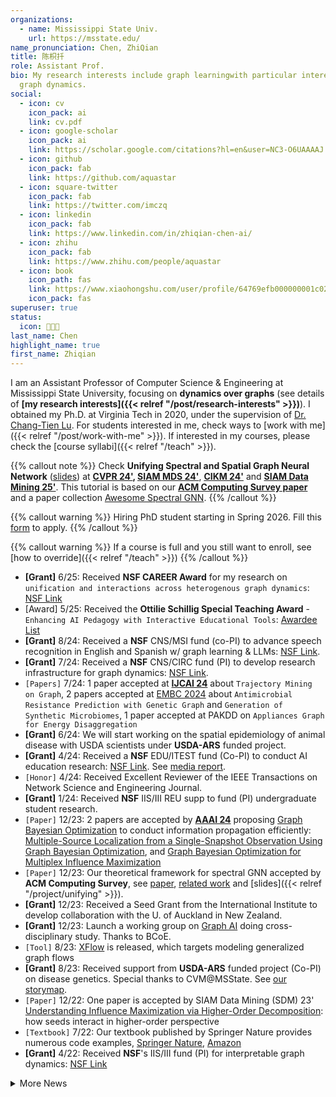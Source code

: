 ```yaml
---
organizations:
  - name: Mississippi State Univ.
    url: https://msstate.edu/
name_pronunciation: Chen, ZhiQian
title: 陈枳扦
role: Assistant Prof.
bio: My research interests include graph learningwith particular interest in
  graph dynamics.
social:
  - icon: cv
    icon_pack: ai
    link: cv.pdf
  - icon: google-scholar
    icon_pack: ai
    link: https://scholar.google.com/citations?hl=en&user=NC3-O6UAAAAJ
  - icon: github
    icon_pack: fab
    link: https://github.com/aquastar
  - icon: square-twitter
    icon_pack: fab
    link: https://twitter.com/imczq
  - icon: linkedin
    icon_pack: fab
    link: https://www.linkedin.com/in/zhiqian-chen-ai/
  - icon: zhihu
    icon_pack: fab
    link: https://www.zhihu.com/people/aquastar
  - icon: book
    icon_path: fas
    link: https://www.xiaohongshu.com/user/profile/64769efb000000001c029738
    icon_pack: fas
superuser: true
status:
  icon: 👨🏻‍💻
last_name: Chen
highlight_name: true
first_name: Zhiqian
---
```

I am an Assistant Professor of Computer Science & Engineering at Mississippi State University, focusing on **dynamics over graphs** (see details of **[my research interests]({{< relref "/post/research-interests" >}})**).
I obtained my Ph.D. at Virginia Tech in 2020, under the supervision of [Dr. Chang-Tien Lu](https://people.cs.vt.edu/~ctlu/).
For students interested in me, check ways to [work with me]({{< relref "/post/work-with-me" >}}). If interested in my courses, please check the [course syllabi]({{< relref "/teach" >}}).

{{% callout note %}}
Check **Unifying Spectral and Spatial Graph Neural Network** ([slides](https://drive.google.com/file/d/1gbe9xxNHPHHHN5DKRu3fC8f_G9TPcayt/view?usp=sharing)) at **[CVPR 24'](https://cvpr.thecvf.com/virtual/2024/tutorial/23726), [SIAM MDS 24'](https://meetings.siam.org/sess/dsp_programsess.cfm?SESSIONCODE=80791)**, **[CIKM 24'](https://cikm2024.org/tutorials/)** and **[SIAM Data Mining 25'](https://meetings.siam.org/sess/dsp_programsess.cfm?SESSIONCODE=84896)**. This tutorial is based on our **[ACM Computing Survey paper](https://dl.acm.org/doi/10.1145/3627816)** and a paper collection [Awesome Spectral GNN](https://github.com/XGraph-Team/Spectral-Graph-Survey/tree/master).
{{% /callout %}}

{{% callout warning %}}
Hiring PhD student starting in Spring 2026. Fill this [form](https://forms.gle/BMu9sH6YUF5zpfNr5) to apply.
{{% /callout %}}

{{% callout warning %}}
If a course is full and you still want to enroll, see [how to override]({{< relref "/teach" >}})
{{% /callout %}}

* **[Grant]** 6/25: Received **NSF CAREER Award** for my research on `unification and interactions across heterogenous graph dynamics`: [NSF Link](https://www.nsf.gov/awardsearch/showAward?AWD_ID=2443266)
* [Award] 5/25: Received the **Ottilie Schillig Special Teaching Award** - `Enhancing AI Pedagogy with Interactive Educational Tools`: [Awardee List](https://www.ctl.msstate.edu/resources/ottilie-schillig-special-teaching-projects-grants)
* **[Grant]** 8/24: Received a **NSF** CNS/MSI fund (co-PI) to advance speech recognition in English and Spanish w/ graph learning & LLMs: [NSF Link](https://www.nsf.gov/awardsearch/showAward?AWD_ID=2431176&HistoricalAwards=false). 
* **[Grant]** 7/24: Received a **NSF** CNS/CIRC fund (PI) to develop research infrastructure for graph dynamics: [NSF Link](https://www.nsf.gov/awardsearch/showAward?AWD_ID=2345921&HistoricalAwards=false). 
* `[Papers]` 7/24: 1 paper accepted at **[IJCAI 24](https://ijcai24.org/main-track-accepted-papers/)** about `Trajectory Mining on Graph`, 2 papers accepted at [EMBC 2024](https://embc.embs.org/2024/wp-content/uploads/sites/102/2024/07/EMBC-2024_Proceedings.pdf) about `Antimicrobial Resistance Prediction with Genetic Graph` and `Generation of Synthetic Microbiomes`, 1 paper accepted at PAKDD on `Appliances Graph for Energy Disaggregation`
* **[Grant]** 6/24: We will start working on the spatial epidemiology of animal disease with USDA scientists under **USDA-ARS** funded project.
* **[Grant]** 4/24: Received a **NSF** EDU/ITEST fund (Co-PI) to conduct AI education research: [NSF Link](https://www.nsf.gov/awardsearch/showAward?AWD_ID=2342574). See [media report](https://www.pressreader.com/usa/starkville-daily-news/20240515/281526526156691).
* `[Honor]` 4/24: Received Excellent Reviewer of the IEEE Transactions on Network Science and Engineering Journal. 
* **[Grant]** 1/24: Received **NSF** IIS/III REU supp to fund (PI) undergraduate student research. 
* `[Paper]` 12/23: 2 papers are accepted by **[AAAI 24](https://aaai.org/aaai-conference/)** proposing <u>Graph Bayesian Optimization</u> to conduct information propagation efficiently: [Multiple-Source Localization from a Single-Snapshot Observation Using Graph Bayesian Optimization](https://ojs.aaai.org/index.php/AAAI/article/view/30262), and [Graph Bayesian Optimization for Multiplex Influence Maximization](https://ojs.aaai.org/index.php/AAAI/article/view/30255)
* `[Paper]` 12/23:  Our theoretical framework for spectral GNN accepted by **ACM Computing Survey**, see [paper](https://dl.acm.org/doi/10.1145/3627816), [related work](https://github.com/XGraph-Team/Spectral-Graph-Survey) and [slides]({{< relref "/project/unifying" >}}). 
* **[Grant]** 12/23: Received a Seed Grant from the International Institute to develop collaboration with the U. of Auckland in New Zealand.  
* **[Grant]** 12/23: Launch a working group on <u>Graph AI</u> doing cross-disciplinary study. Thanks to BCoE.  
* `[Tool]` 8/23: [XFlow](https://xflow.network/) is released, which targets modeling generalized graph flows  
* **[Grant]** 8/23: Received support from **USDA-ARS** funded project (Co-PI) on disease genetics. Special thanks to CVM@MSState. See [our storymap](https://storymaps.arcgis.com/stories/4569acf3a05944c99360029dd7029a96).
* `[Paper]` 12/22: One paper is accepted by SIAM Data Mining (SDM) 23' [Understanding Influence Maximization via Higher-Order Decomposition](https://epubs.siam.org/doi/abs/10.1137/1.9781611977653.ch86): how seeds interact in higher-order perspective
* `[Textbook]` 7/22: Our textbook published by Springer Nature provides numerous code examples, [Springer Nature](https://link.springer.com/book/10.1007/978-3-030-96756-7), [Amazon](https://www.amazon.com/Machine-Learning-Computer-Scientists-Analysts/dp/3030967557)
* **[Grant]** 4/22: Received **NSF**'s IIS/III fund (PI) for interpretable graph dynamics: [NSF Link](https://www.nsf.gov/awardsearch/showAward?AWD_ID=2153369&HistoricalAwards=false)

<details>
  <summary>More News</summary>

* `[Paper]` 12/21: One paper about Graph Wavelet is accepted by [SIAM Data Mining (SDM) 22'](https://www.siam.org/conferences/cm/conference/sdm22) with SIAM Early Career Travel Award
* `[Tutorial]` 5/21: See our [tutorial Spreading Model for Epidemics](https://beiyulincs.github.io/pub/sdm_tutorial_21.html) ([GNN, RNN, SIR and PDE](/files/SDM21-part2.pptx)) in [SDM 21'](https://www.siam.org/conferences/cm/conference/sdm21)
* `[Paper & Award]` 9/20: Papers on Kalman filtering and school redistricting are accepted by [ACM SIGSPATIAL 20'](https://sigspatial2020.sigspatial.org) with (**Best Paper Award**)
* `[Paper]` 12/19: [Unsupervised learning for material discovery](https://www.nature.com/articles/s41467-019-13214-1) is published in **Nature Communications**.

  * Selected as 22nd of Top 50 Chemistry and Materials Sciences Articles [Top 50 Collection](https://www.nature.com/collections/giacagiaca)

</details>

